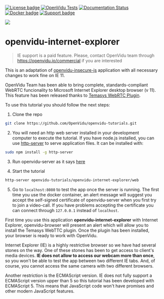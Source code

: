 [![License badge](https://img.shields.io/badge/license-Apache2-orange.svg)](http://www.apache.org/licenses/LICENSE-2.0)
[![OpenVidu Tests](https://github.com/OpenVidu/openvidu/actions/workflows/openvidu-ce-test.yml/badge.svg)](https://github.com/OpenVidu/openvidu/actions/workflows/openvidu-ce-test.yml)
[![Documentation Status](https://readthedocs.org/projects/openvidu/badge/?version=stable)](https://docs.openvidu.io/en/stable/?badge=stable)
[![Docker badge](https://img.shields.io/docker/pulls/openvidu/openvidu-server-kms.svg)](https://hub.docker.com/r/openvidu/openvidu-server-kms)
[![Support badge](https://img.shields.io/badge/support-sof-yellowgreen.svg)](https://openvidu.discourse.group/)

[![][OpenViduLogo]](http://openvidu.io)

openvidu-internet-explorer
===

> IE support is a paid feature. Please, contact OpenVidu team through https://openvidu.io/commercial if you are interested

This is an adaptation of [openvidu-insecure-js](https://github.com/OpenVidu/openvidu-tutorials/tree/master/openvidu-insecure-js) application with all necessary changes to work fine on IE 11.

<!-- Visit [docs.openvidu.io/en/stable/tutorials/openvidu-insecure-js/](http://docs.openvidu.io/en/stable/tutorials/openvidu-insecure-js/) -->

OpenVidu Team has been able to bring complete, standards-compliant WebRTC funcionality to Microsoft Internet Explorer desktop browser (v 11). This feature has been released thanks to [Temasys WebRTC Plugin](https://temasys.io/products/plugin/).

To use this tutorial you should follow the next steps:

1) Clone the repo
```bash
git clone https://github.com/OpenVidu/openvidu-tutorials.git
```

2) You will need an http web server installed in your development computer to execute the tutorial. If you have node.js installed, you can use [http-server](https://github.com/indexzero/http-server) to serve application files. It can be installed with:
```bash
sudo npm install -g http-server
```
3) Run openvidu-server as it says [here](https://docs.openvidu.io/en/stable/troubleshooting/#3-i-am-using-windows-to-run-the-tutorials-develop-my-app-anything-i-should-know)

4) Start the tutorial
```bash
http-server openvidu-tutorials/openvidu-internet-explorer/web
```

5) Go to `localhost:8080` to test the app once the server is running. The first time you use the docker container, an alert message will suggest you accept the self-signed certificate of openvidu-server when you first try to join a video-call.
If you have problems accepting the certificate you can connect through `127.0.0.1` instead of `localhost`.

First time you use this application **openvidu-internet-explorer** with Internet Explorer, openvidu-browser will present an alert which will allow you to install the Temasys WebTTC plugin. Once the plugin has been installed, your browser is ready to work with OpenVidu.

Internet Explorer (IE) is a highly restrictive browser so we have had several stones on the way. One of these stones has been to get access to client's media devices. **IE does not allow to access our webcam more than once**, so you won't be able to test the app between two different IE tabs. And, of course, you cannot access the same camera with two different browsers.

Another restriction is the ECMAScript version. IE does not fully support a ECMAScript version upper than 5 so this tutorial has been developed with ECMAScript 5. This means that JavaScript code won't have promises and other modern JavaScript features.


[OpenViduLogo]: https://secure.gravatar.com/avatar/5daba1d43042f2e4e85849733c8e5702?s=120
